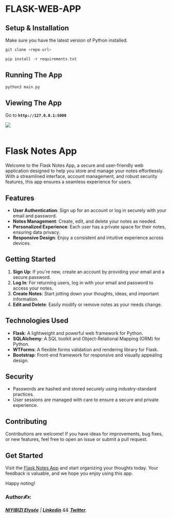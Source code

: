# FLASK-WEB-APP
## Setup & Installation
Make sure you have the latest version of Python installed.
```groovy
git clone <repo-url>
```
```groovy
pip install -r requirements.txt
```
## Running The App
```groovy
python3 main.py
```
## Viewing The App
Go to **`http://127.0.0.1:5000`**

<img src="https://user-images.githubusercontent.com/73097560/115834477-dbab4500-a447-11eb-908a-139a6edaec5c.gif"><br><br>



# Flask Notes App
Welcome to the Flask Notes App, a secure and user-friendly web application designed to help you store and manage your notes effortlessly. With a streamlined interface, account management, and robust security features, this app ensures a seamless experience for users.

## Features
* **User Authentication**: Sign up for an account or log in securely with your email and password.
* **Notes Management**: Create, edit, and delete your notes as needed.
* **Personalized Experience**: Each user has a private space for their notes, ensuring data privacy.
* **Responsive Design**: Enjoy a consistent and intuitive experience across devices.

## Getting Started
1. **Sign Up**: If you're new, create an account by providing your email and a secure password.
2. **Log In**: For returning users, log in with your email and password to access your notes.
3. **Create Notes**: Start jotting down your thoughts, ideas, and important information.
4. **Edit and Delete**: Easily modify or remove notes as your needs change.

## Technologies Used
* **Flask**: A lightweight and powerful web framework for Python.
* **SQLAlchemy**: A SQL toolkit and Object-Relational Mapping (ORM) for Python.
* **WTForms**: A flexible forms validation and rendering library for Flask.
* **Bootstrap**: Front-end framework for responsive and visually appealing design.

## Security
* Passwords are hashed and stored securely using industry-standard practices.
* User sessions are managed with care to ensure a secure and private experience.

## Contributing
Contributions are welcome! If you have ideas for improvements, bug fixes, or new features, feel free to open an issue or submit a pull request.

## Get Started
Visit the [Flask Notes App]() and start organizing your thoughts today. Your feedback is valuable, and we hope you enjoy using this app.

Happy noting!

### Author✍️:
*[__NIYIBIZI Elysée__](https://mail.google.com/mail/u/0/#inbox) | [**Linkedin**](https://www.linkedin.com/in/niyibizi-elys%C3%A9e/) && [**Twitter**](https://twitter.com/Niyibizi_Elyse).*




